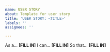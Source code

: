 ```yaml
---
name: USER STORY
about: Template for user story
title: 'USER STORY: <TITLE>'
labels: ''
assignees: ''

---
```


As a... **[FILL IN]**
I can... **[FILL IN]**
So that... **[FILL IN]**
